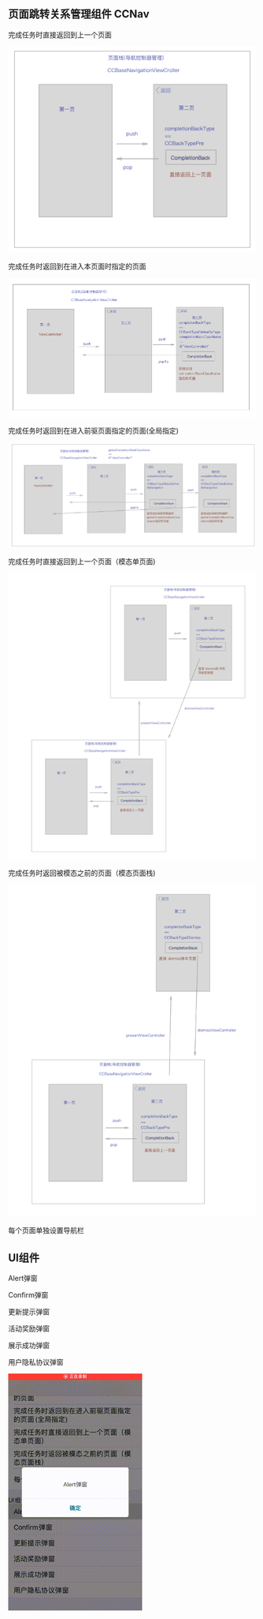 ## 页面跳转关系管理组件 CCNav

完成任务时直接返回到上一个页面

![image](https://github.com/GuiTom/CCKit/blob/master/doc_images/CCNav_1.png)

完成任务时返回到在进入本页面时指定的页面

![image](https://github.com/GuiTom/CCKit/blob/master/doc_images/CCNav_2.png)

完成任务时返回到在进入前驱页面指定的页面(全局指定)

![image](https://github.com/GuiTom/CCKit/blob/master/doc_images/CCNav_3.png)

完成任务时直接返回到上一个页面（模态单页面)

![image](https://github.com/GuiTom/CCKit/blob/master/doc_images/CCNav_4.png)

完成任务时返回被模态之前的页面（模态页面栈)

![image](https://github.com/GuiTom/CCKit/blob/master/doc_images/CCNav_5.png)

每个页面单独设置导航栏

## UI组件

Alert弹窗

Confirm弹窗

更新提示弹窗

活动奖励弹窗

展示成功弹窗

用户隐私协议弹窗

![image](https://github.com/GuiTom/CCKit/blob/master/doc_images/flow_window.gif)

